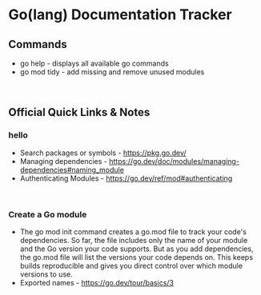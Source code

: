 # Go(lang) Documentation Tracker


## Commands
* go help - displays all available go commands
* go mod tidy - add missing and remove unused modules

<br>

## Official Quick Links & Notes

### hello
* Search packages or symbols - https://pkg.go.dev/
* Managing dependencies - https://go.dev/doc/modules/managing-dependencies#naming_module
* Authenticating Modules - https://go.dev/ref/mod#authenticating
<br>

### Create a Go module
* The go mod init command creates a go.mod file to track your code's dependencies. So far, the file includes only the name of your module and the Go version your code supports. But as you add dependencies, the go.mod file will list the versions your code depends on. This keeps builds reproducible and gives you direct control over which module versions to use.
* Exported names - https://go.dev/tour/basics/3
